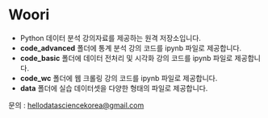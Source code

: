 # Woori

- Python 데이터 분석 강의자료를 제공하는 원격 저장소입니다.
- **code_advanced** 폴더에 통계 분석 강의 코드를 ipynb 파일로 제공합니다.
- **code_basic** 폴더에 데이터 전처리 및 시각화 강의 코드를 ipynb 파일로 제공합니다.
- **code_wc** 폴더에 웹 크롤링 강의 코드를 ipynb 파일로 제공합니다.
- **data** 폴더에 실습 데이터셋을 다양한 형태의 파일로 제공합니다.

문의 : hellodatasciencekorea@gmail.com
